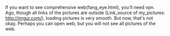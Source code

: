 If you want to see comprehensive web(fang_eye.html), you'll need vpn. Ago, though all links of the pictures are outside
(Link_source of my_pictures: http://imgur.com/), loading pictures is very smooth. But now, that's not okay. Perhaps you 
can open web, but you will not see all pictures of the web.
